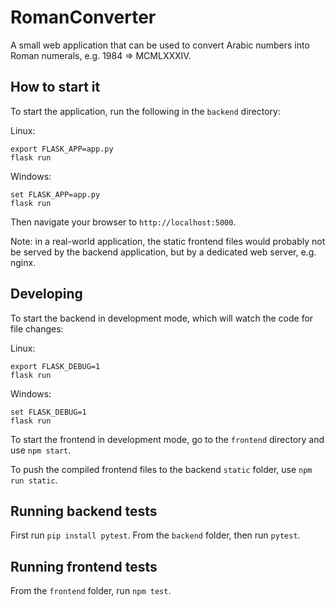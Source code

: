 # RomanConverter

A small web application that can be used to convert Arabic numbers into Roman numerals, e.g. 1984 => MCMLXXXIV.

## How to start it

To start the application, run the following in the `backend` directory:

Linux:
```
export FLASK_APP=app.py
flask run
```

Windows:
```
set FLASK_APP=app.py
flask run
```

Then navigate your browser to `http://localhost:5000`.

Note: in a real-world application, the static frontend files would probably not be served by the backend application, but by a dedicated web server, e.g. nginx.

## Developing

To start the backend in development mode, which will watch the code for file changes:

Linux:
```
export FLASK_DEBUG=1
flask run
```

Windows:
```
set FLASK_DEBUG=1
flask run
```

To start the frontend in development mode, go to the `frontend` directory and use `npm start`.

To push the compiled frontend files to the backend `static` folder, use `npm run static`.

## Running backend tests

First run `pip install pytest`. From the `backend` folder, then run `pytest`.

## Running frontend tests

From the `frontend` folder, run `npm test`.